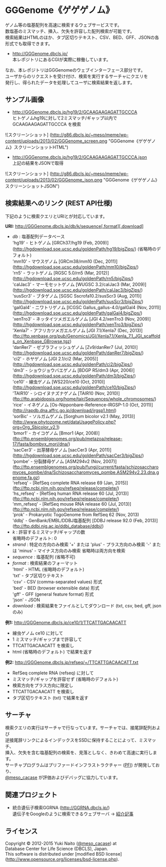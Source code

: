 GGGenome《ゲゲゲノム》
======================

ゲノム等の塩基配列を高速に検索するウェブサービスです。  
数塩基のミスマッチ、挿入、欠失を許容した配列検索が可能です。  
検索結果はHTMLのほか、タブ区切りテキスト、CSV、BED、GFF、JSONの各形式でも取得できます。

+ http://GGGenome.dbcls.jp/  
  本レポジトリにあるCGIが実際に稼働しています。

なお、本レポジトリはGGGenomeのウェブインターフェース部分です。  
ユーザからのリクエストを受け付け、検索を実行するサーチャにクエリを  
発行し、得られたデータを処理してユーザに検索結果を返します。


サンプル画像
-----

+ http://GGGenome.dbcls.jp/hg19/2/GCAAGAAGAGATTGCCCA  
  ヒトゲノムhg19に対して2ミスマッチ/ギャップ以内で GCAAGAAGAGATTGCCCA を検索

![スクリーンショット]
(http://g86.dbcls.jp/~meso/meme/wp-content/uploads/2013/02/GGGenome_screen.png
"GGGenome《ゲゲゲノム》スクリーンショットHTML")

+ http://GGGenome.dbcls.jp/hg19/2/GCAAGAAGAGATTGCCCA.json  
  上記の結果をJSONで取得

![スクリーンショット]
(http://g86.dbcls.jp/~meso/meme/wp-content/uploads/2013/02/GGGenome_json.png
"GGGenome《ゲゲゲノム》スクリーンショットJSON")


検索結果へのリンク (REST API仕様)
------

下記のように検索クエリとURIとが対応しています。

**URI:** http://GGGenome.dbcls.jp/db/k/sequence[.format][.download]

+ *db* : 塩基配列データベース  
  'hg19'      - ヒトゲノム [GRCh37/hg19 (Feb, 2009)]
                (http://hgdownload.soe.ucsc.edu/goldenPath/hg19/bigZips/)
                (省略時のデフォルト)  
  'mm10'      - マウスゲノム [GRCm38/mm10 (Dec, 2011)]
                (http://hgdownload.soe.ucsc.edu/goldenPath/mm10/bigZips/)  
  'rn5'       - ラットゲノム [RGSC 5.0/rn5 (Mar, 2012)]
                (http://hgdownload.soe.ucsc.edu/goldenPath/rn5/bigZips/)  
  'calJac3'   - マーモセットゲノム [WUGSC 3.2/calJac3 (Mar, 2009)]
                (http://hgdownload.soe.ucsc.edu/goldenPath/calJac3/bigZips/)  
  'susScr3'   - ブタゲノム [SGSC Sscrofa10.2/susScr3 (Aug, 2011)]
                (http://hgdownload.soe.ucsc.edu/goldenPath/susScr3/bigZips/)  
  'galGal4'   - ニワトリゲノム [ICGSC Gallus_gallus-4.0/galGal4 (Nov, 2011)]
                (http://hgdownload.soe.ucsc.edu/goldenPath/galGal4/bigZips/)  
  'xenTro3'   - ネッタイツメガエルゲノム [JGI 4.2/xenTro3 (Nov, 2009)]
                (http://hgdownload.soe.ucsc.edu/goldenPath/xenTro3/bigZips/)  
  'Xenla7'    - アフリカツメガエルゲノム [JGI 7.1/Xenla7 (Dec, 2013)]
                (ftp://ftp.xenbase.org/pub/Genomics/JGI/Xenla7.1/Xenla_7.1_JGI_scaffolds_on_Xenbase_GBrowse.tgz)  
  'danRer7'   - ゼブラフィッシュゲノム [Zv9/danRer7 (Jul, 2010)]
                (http://hgdownload.soe.ucsc.edu/goldenPath/danRer7/bigZips/)  
  'ci2'       - ホヤゲノム [JGI 2.1/ci2 (Mar, 2005)]
                (http://hgdownload.soe.ucsc.edu/goldenPath/ci2/bigZips/)  
  'dm3'       - ショウジョウバエゲノム [BDGP R5/dm3 (Apr, 2006)]
                (http://hgdownload.soe.ucsc.edu/goldenPath/dm3/bigZips/)  
  'ce10'      - 線虫ゲノム [WS220/ce10 (Oct, 2010)]
                (http://hgdownload.soe.ucsc.edu/goldenPath/ce10/bigZips/)  
  'TAIR10'    - シロイヌナズナゲノム [TAIR10 (Nov, 2010)]
                (ftp://ftp.arabidopsis.org/home/tair/Sequences/whole_chromosomes/)  
  'rice'      - イネゲノム [Os-Nipponbare-Reference-IRGSP-1.0 (Oct, 2011)]
                (http://rapdb.dna.affrc.go.jp/download/irgsp1.html)  
  'sorBic'    - ソルガムゲノム [Sorghum bicolor v2.1 (May, 2013)]
                (http://www.phytozome.net/dataUsagePolicy.php?org=Org_Sbicolor_v2.1)  
  'bmor1'     - カイコゲノム [Bmor1 (Apr, 2008)]
                (ftp://ftp.ensemblgenomes.org/pub/metazoa/release-17/fasta/bombyx_mori/dna/)  
  'sacCer3'   - 出芽酵母ゲノム [sacCer3 (Apr, 2011)]
                (http://hgdownload.soe.ucsc.edu/goldenPath/sacCer3/bigZips/)  
  'pombe'     - 分裂酵母ゲノム [ASM294v2 (Nov, 2007)]
                (ftp://ftp.ensemblgenomes.org/pub/fungi/current/fasta/schizosaccharomyces_pombe/dna/Schizosaccharomyces_pombe.ASM294v2.23.dna.genome.fa.gz)  
  'refseq'    - [RefSeq complete RNA release 69 (Jan, 2015)]
                (ftp://ftp.ncbi.nlm.nih.gov/refseq/release/complete/)  
  'hs_refseq' - [RefSeq human RNA release 60 (Jul, 2013)]
                (ftp://ftp.ncbi.nlm.nih.gov/refseq/release/complete/)  
  'mm_refseq' - [RefSeq mouse RNA release 60 (Jul, 2013)]
                (ftp://ftp.ncbi.nlm.nih.gov/refseq/release/complete/)  
  'prok'      - Prokaryotic TogoGenome from RefSeq 62 (Nov, 2013)  
  'ddbj'      - GenBank/EMBL/DDBJ塩基配列 [DDBJ release 92.0 (Feb, 2013)]
                (ftp://ftp.ddbj.nig.ac.jp/ddbj_database/ddbj/)  
+ *k* : 許容するミスマッチ/ギャップの数  
  省略時のデフォルト: 0
+ *strand* : 特定の方向のみ検索
  '+' または 'plus'  - プラス方向のみ検索
  '-' または 'minus' - マイナス方向のみ検索
  省略時は両方向を検索
+ *sequence* : 塩基配列 (省略不可)
+ *format* : 検索結果のフォーマット  
  'html' - HTML (省略時のデフォルト)  
  'txt'  - タブ区切りテキスト  
  'csv'  - CSV (comma-separated values) 形式  
  'bed'  - BED (browser extensible data) 形式  
  'gff'  - GFF (general feature format) 形式  
  'json' - JSON
+ *download* : 検索結果をファイルとしてダウンロード (txt, csv, bed, gff, jsonのみ)

**例1:** http://GGGenome.dbcls.jp/ce10/1/TTCATTGACAACATT

+ 線虫ゲノム ce10 に対して
+ 1 ミスマッチ/ギャップまで許容して
+ TTCATTGACAACATT を検索し
+ html (省略時のデフォルト) で結果を返す

**例2:** http://GGGenome.dbcls.jp/refseq/+/TTCATTGACAACATT.txt

+ RefSeq complete RNA (refseq) に対して
+ ミスマッチ/ギャップを許容せず (省略時のデフォルト)
+ 検索方向をプラス方向に限定し
+ TTCATTGACAACATT を検索し
+ タブ区切りテキスト (txt) で結果を返す


サーチャ
-----

検索クエリの実行はサーチャで行なっています。サーチャでは、接尾辞配列および  
逆接尾辞リンクによるインデックスをSSDに保持することによって、ミスマッチ、  
挿入、欠失を含む塩基配列の検索を、見落としなく、きわめて高速に実行します。  
サーチャプログラムはプリファードインフラストラクチャー
([PFI](http://preferred.jp/)) が開発しており、  
[@meso_cacase](http://twitter.com/meso_cacase)
が評価およびデバッグに協力しています。


関連プロジェクト
--------

+ 統合遺伝子検索GGRNA (http://GGRNA.dbcls.jp/)  
  遺伝子をGoogleのように検索できるウェブサーバ
  → [紹介記事](http://first.lifesciencedb.jp/from_dbcls/e0001)


ライセンス
--------

Copyright &copy; 2012-2015 Yuki Naito
 ([@meso_cacase](http://twitter.com/meso_cacase)) at  
Database Center for Life Science (DBCLS), Japan.  
This software is distributed under [modified BSD license]
 (http://www.opensource.org/licenses/bsd-license.php).
